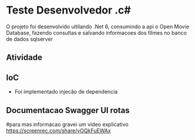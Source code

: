 ﻿ # Teste Desenvolvedor .c# 
  
  O projeto foi desenvolvido ultilando .Net 6, consumindo a api o Open Movie Database, fazendo consultas e salvando informacoes dos filmes no banco de dados sqlserver 

## Atividade 

## IoC 
* Foi implementado injecão de dependencia 

## Documentacao Swagger UI rotas

#para mas informacao gravei um video explicativo 
https://screenrec.com/share/yOQkFuEWAx
